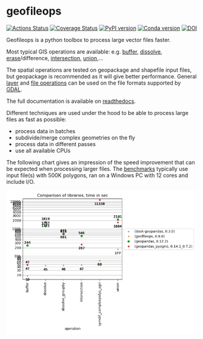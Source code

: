 # geofileops 

[![Actions Status](https://github.com/geofileops/geofileops/actions/workflows/tests.yml/badge.svg?branch=main)](https://github.com/geofileops/geofileops/actions/workflows/tests.yml?query=workflow%3ATests) 
[![Coverage Status](https://codecov.io/gh/geofileops/geofileops/branch/main/graph/badge.svg)](https://codecov.io/gh/geofileops/geofileops)
[![PyPI version](https://img.shields.io/pypi/v/geofileops.svg)](https://pypi.org/project/geofileops)
[![Conda version](https://anaconda.org/conda-forge/geofileops/badges/version.svg)](https://anaconda.org/conda-forge/geofileops)
[![DOI](https://zenodo.org/badge/203202318.svg)](https://zenodo.org/doi/10.5281/zenodo.10340100)

Geofileops is a python toolbox to process large vector files faster.

Most typical GIS operations are available: e.g.
[buffer](https://geofileops.readthedocs.io/en/stable/api/geofileops.apply.html#geofileops.buffer), 
[dissolve](https://geofileops.readthedocs.io/en/stable/api/geofileops.apply.html#geofileops.dissolve),
[erase](https://geofileops.readthedocs.io/en/stable/api/geofileops.apply.html#geofileops.erase)/difference, 
[intersection](https://geofileops.readthedocs.io/en/stable/api/geofileops.apply.html#geofileops.intersection), 
[union](https://geofileops.readthedocs.io/en/stable/api/geofileops.apply.html#geofileops.union),... 

The spatial operations are tested on geopackage and shapefile input files, but
geopackage is recommended as it will give better performance. General 
[layer](https://geofileops.readthedocs.io/en/stable/reference.html#general-layer-operations)
and [file operations](https://geofileops.readthedocs.io/en/stable/reference.html#general-file-operations) can be used on the file formats supported by 
[GDAL](https://gdal.org/).

The full documentation is available on [readthedocs](https://geofileops.readthedocs.io).

Different techniques are used under the hood to be able to process large files as fast
as possible:

* process data in batches
* subdivide/merge complex geometries on the fly
* process data in different passes
* use all available CPUs

The following chart gives an impression of the speed improvement that can be expected
when processing larger files. The [benchmarks](https://github.com/geofileops/geobenchmark)
typically use input file(s) with 500K polygons, ran on a Windows PC with 12 cores and include I/O.

![Geo benchmark](https://github.com/geofileops/geobenchmark/blob/main/results_vector_ops/GeoBenchmark.png)
